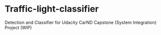 # Traffic-light-classifier
Detection and Classifier for Udacity CarND Capstone (System Integration) Project (WIP)
